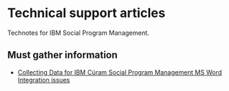 # Technical support articles

Technotes for IBM Social Program Management.

## Must gather information
 * [Collecting Data for IBM Cúram Social Program Management MS Word Integration issues](must-gather-ms-word-integration.md)
